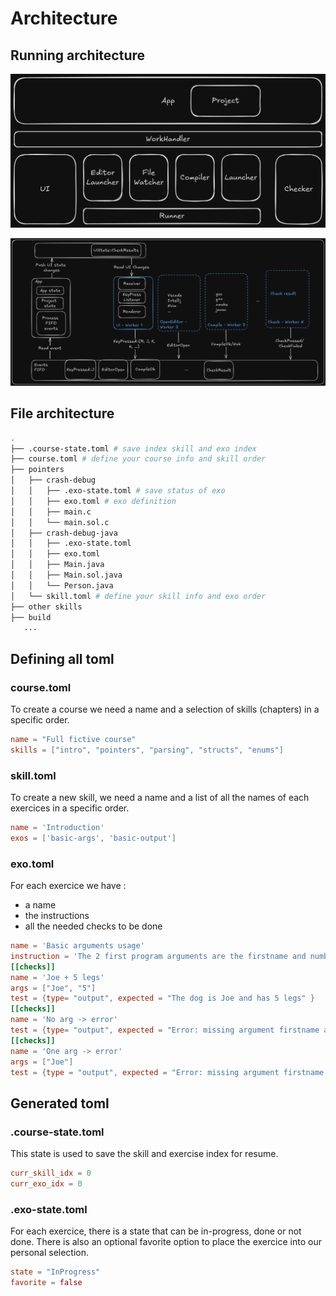 # Architecture

## Running architecture

![app system](img/png/app-systems.png)

![workflow](img/png/workflow.png)
## File architecture

```sh
.
├── .course-state.toml # save index skill and exo index
├── course.toml # define your course info and skill order
├── pointers
│   ├── crash-debug
│   │   ├── .exo-state.toml # save status of exo
│   │   ├── exo.toml # exo definition
│   │   ├── main.c
│   │   └── main.sol.c
│   ├── crash-debug-java
│   │   ├── .exo-state.toml
│   │   ├── exo.toml
│   │   ├── Main.java
│   │   ├── Main.sol.java
│   │   └── Person.java
│   └── skill.toml # define your skill info and exo order
├── other skills
├── build
   ...
```

## Defining all toml

### course.toml 
To create a course we need a name and a selection of skills (chapters) in a specific order.

```toml
name = "Full fictive course"
skills = ["intro", "pointers", "parsing", "structs", "enums"]
```

### skill.toml
To create a new skill, we need a name and a list of all the names of each exercices in a specific order.

```toml
name = 'Introduction'
exos = ['basic-args', 'basic-output']
```

### exo.toml
For each exercice we have :
- a name
- the instructions
- all the needed checks to be done

```toml
name = 'Basic arguments usage'
instruction = 'The 2 first program arguments are the firstname and number of legs of a dog. Print a full sentence about the dog. Make sure there is at least 2 arguments, print an error if not.'
[[checks]]
name = 'Joe + 5 legs'
args = ["Joe", "5"]
test = {type= "output", expected = "The dog is Joe and has 5 legs" }
[[checks]]
name = 'No arg -> error'
test = {type= "output", expected = "Error: missing argument firstname and legs number"}
[[checks]]
name = 'One arg -> error'
args = ["Joe"]
test = {type = "output", expected = "Error: missing argument firstname and legs number"}
```
## Generated toml

### .course-state.toml
This state is used to save the skill and exercise index for resume.

```toml
curr_skill_idx = 0
curr_exo_idx = 0
```

### .exo-state.toml
For each exercice, there is a state that can be in-progress, done or not done. There is also an optional favorite option to place the exercice into our personal selection.

```toml
state = "InProgress"
favorite = false
```

